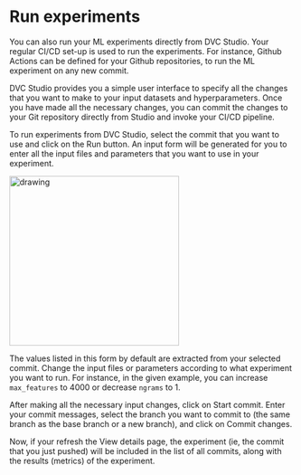 # Run experiments

You can also run your ML experiments directly from DVC Studio. Your regular
CI/CD set-up is used to run the experiments. For instance, Github Actions can be
defined for your Github repositories, to run the ML experiment on any new
commit.

DVC Studio provides you a simple user interface to specify all the changes that
you want to make to your input datasets and hyperparameters. Once you have made
all the necessary changes, you can commit the changes to your Git repository
directly from Studio and invoke your CI/CD pipeline.

To run experiments from DVC Studio, select the commit that you want to use and
click on the Run button. An input form will be generated for you to enter all
the input files and parameters that you want to use in your experiment.

<img src="/img/studio/cml.png" alt="drawing" width="300"/>

The values listed in this form by default are extracted from your selected
commit. Change the input files or parameters according to what experiment you
want to run. For instance, in the given example, you can increase `max_features`
to 4000 or decrease `ngrams` to 1.

After making all the necessary input changes, click on Start commit. Enter your
commit messages, select the branch you want to commit to (the same branch as the
base branch or a new branch), and click on Commit changes.

Now, if your refresh the View details page, the experiment (ie, the commit that
you just pushed) will be included in the list of all commits, along with the
results (metrics) of the experiment.
